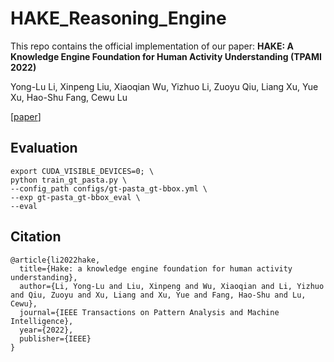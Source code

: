 # HAKE_Reasoning_Engine
This repo contains the official implementation of our paper:
**HAKE: A Knowledge Engine Foundation for Human Activity Understanding (TPAMI 2022)**

Yong-Lu Li, Xinpeng Liu, Xiaoqian Wu, Yizhuo Li, Zuoyu Qiu, Liang Xu, Yue Xu, Hao-Shu Fang, Cewu Lu

[[paper](https://arxiv.org/pdf/2202.06851.pdf)]


## Evaluation
```
export CUDA_VISIBLE_DEVICES=0; \
python train_gt_pasta.py \
--config_path configs/gt-pasta_gt-bbox.yml \
--exp gt-pasta_gt-bbox_eval \
--eval
```
## Citation
```
@article{li2022hake,
  title={Hake: a knowledge engine foundation for human activity understanding},
  author={Li, Yong-Lu and Liu, Xinpeng and Wu, Xiaoqian and Li, Yizhuo and Qiu, Zuoyu and Xu, Liang and Xu, Yue and Fang, Hao-Shu and Lu, Cewu},
  journal={IEEE Transactions on Pattern Analysis and Machine Intelligence},
  year={2022},
  publisher={IEEE}
}
```